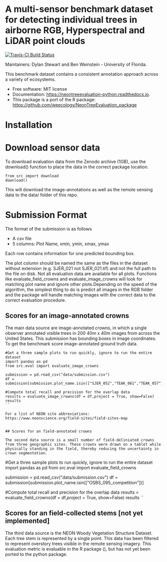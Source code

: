 # A multi-sensor benchmark dataset for detecting individual trees in airborne RGB, Hyperspectral and LiDAR point clouds

[![Travis-CI Build
Status](https://travis-ci.org/Weecology/neontreeevaluation_python.svg?branch=master)](https://travis-ci.org/Weecology/neontreeevaluation_python)

Maintainers: Dylan Stewart and Ben Weinstein - University of Florida.

This benchmark dataset contains a consistent annotation approach across a variety of ecosystems.

* Free software: MIT license
* Documentation: https://neontreeevaluation-python.readthedocs.io.
* This package is a port of the R package: https://github.com/weecology/NeonTreeEvaluation_package

# Installation

# Download sensor data

To download evaluation data from the Zenodo archive (1GB), use the download() function to place the data in the correct package location.

```
from src import download
download()
```

This will download the image-annotations as well as the remote sensing data to the data/ folder of this repo.

# Submission Format

The format of the submission is as follows

* A csv file
* 5 columns: Plot Name, xmin, ymin, xmax, ymax

Each row contains information for one predicted bounding box.

The plot column should be named the same as the files in the dataset without extension (e.g. SJER_021 not SJER_021.tif) and not the full path to the file on disk. Not all evaluation data are available for all plots. Functions like evaluate_field_crowns and evaluate_image_crowns will look for matching plot name and ignore other plots.Depending on the speed of the algorithm, the simplest thing to do is predict all images in the RGB folder and the package will handle matching images with the correct data to the correct evaluation procedure.

## Scores for an image-annotated crowns

The main data source are image-annotated crowns, in which a single observer annotated visible trees in 200 40m x 40m images from across the United States. This submission has bounding boxes in image coordinates. To get the benchmark score image-annotated ground truth data.

```
#Get a three sample plots to run quickly, ignore to run the entire dataset
import pandas as pd
from src.eval import evaluate_image_crowns

submission = pd.read_csv("data/submission.csv")
df = submission[submission.plot_name.isin(["SJER_052","TEAK_061","TEAK_057"])]

#Compute total recall and precision for the overlap data
results = evaluate_image_crowns(df = df,project = True, show=False)
results
``

For a list of NEON site abbreviations: https://www.neonscience.org/field-sites/field-sites-map


## Scores for an field-annotated crowns

The second data source is a small number of field-deliniated crowns from three geographic sites. These crowns were drawn on a tablet while physically standing in the field, thereby reducing the uncertainty in crown segmentation.

```
#Get a three sample plots to run quickly, ignore to run the entire dataset
import pandas as pd
from src.eval import evaluate_field_crowns

submission = pd.read_csv("data/submission.csv")
df = submission[submission.plot_name.isin(["OSBS_095_competition"])]

#Compute total recall and precision for the overlap data
results = evaluate_field_crowns(df = df,project = True, show=False)
results
``

## Scores for an field-collected stems [not yet implemented]
The third data source is the NEON Woody Vegetation Structure Dataset. Each tree stem is represented by a single point. This data has been filtered to represent overstory trees visible in the remote sensing imagery. This evaluation metric is evaluable in the R package (), but has not yet been ported to the python package.
